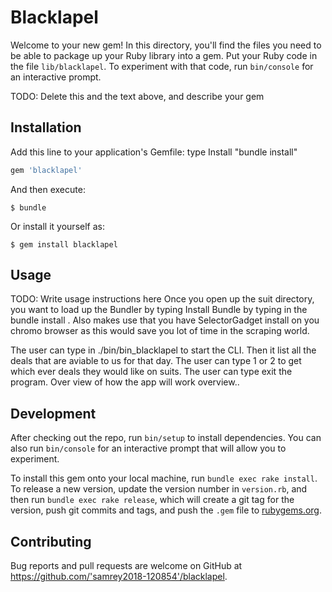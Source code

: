 # Blacklapel

Welcome to your new gem! In this directory, you'll find the files you need to be able to package up your Ruby library into a gem. Put your Ruby code in the file `lib/blacklapel`. To experiment with that code, run `bin/console` for an interactive prompt.

TODO: Delete this and the text above, and describe your gem

## Installation

Add this line to your application's Gemfile:
type Install "bundle install"
```ruby
gem 'blacklapel'
```

And then execute:

    $ bundle

Or install it yourself as:

    $ gem install blacklapel

## Usage

TODO: Write usage instructions here
 Once you open up the suit directory, you want to load up the Bundler by typing   Install Bundle by typing in the bundle install .
 Also makes use that you have SelectorGadget install on you chromo browser as this would save you lot of time in the scraping world.

 The user can type in ./bin/bin_blacklapel to start the CLI.
  Then it list all the deals that are aviable to us for that day.
   The user can type 1 or 2 to get which ever deals they would like on suits.
   The user can type exit the program. 
 Over view of how the app will work overview..

## Development

After checking out the repo, run `bin/setup` to install dependencies. You can also run `bin/console` for an interactive prompt that will allow you to experiment.

To install this gem onto your local machine, run `bundle exec rake install`. To release a new version, update the version number in `version.rb`, and then run `bundle exec rake release`, which will create a git tag for the version, push git commits and tags, and push the `.gem` file to [rubygems.org](https://rubygems.org).

## Contributing

Bug reports and pull requests are welcome on GitHub at https://github.com/'samrey2018-120854'/blacklapel.
